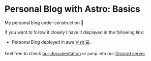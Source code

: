 # Personal Blog with Astro: Basics

My personal blog under construction 🚧

If you want to follow it closely I have it displayed in the following link:

- Personal Blog deployed in aws [Visit 💻](https://aprendizaje-jm.s3.amazonaws.com/index.html).


Feel free to check [our documentation](https://docs.astro.build) or jump into our [Discord server](https://astro.build/chat).

